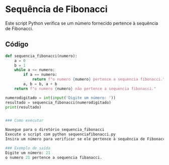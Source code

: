 # Sequência de Fibonacci

Este script Python verifica se um número fornecido pertence à sequência de Fibonacci.

## Código

```python
def sequencia_fibonacci(numero):
    a = 0
    b = 1
    while a <= numero:
        if a == numero:
            return f"o numero {numero} pertence a sequencia fibonacci."
        a, b = b, a + b
    return f"o numero {numero} não pertence a sequencia fibonacci."

numerodigitado = int(input('Digite um número: '))
resultado = sequencia_fibonacci(numerodigitado)
print(resultado)  


### Como executar

Navegue para o diretório sequencia_fibonacci
Execute o script com python sequenciafibonacci.py
Insira um número para verificar se ele pertence à sequência de Fibonacci.

### Exemplo de saída
Digite um número: 21
o numero 21 pertence a sequencia fibanacci.